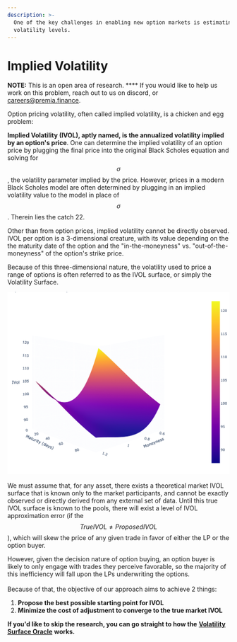 ```yaml
---
description: >-
  One of the key challenges in enabling new option markets is estimating
  volatility levels.
---
```


# Implied Volatility

**NOTE:** This is an open area of research. **** If you would like to help us work on this problem, reach out to us on discord, or careers@premia.finance.

Option pricing volatility, often called implied volatility, is a chicken and egg problem:

**Implied Volatility (IVOL), aptly named, is the annualized volatility implied by an option's price**. One can determine the implied volatility of an option price by plugging the final price into the original Black Scholes equation and solving for $$\sigma$$, the volatility parameter implied by the price. However, prices in a modern Black Scholes model are often determined by plugging in an implied volatility value to the model in place of $$\sigma$$. Therein lies the catch 22.

Other than from option prices, implied volatility cannot be directly observed. IVOL per option is a 3-dimensional creature, with its value depending on the the maturity date of the option and the "in-the-moneyness" vs. "out-of-the-moneyness" of the option's strike price.

Because of this three-dimensional nature, the volatility used to price a range of options is often referred to as the IVOL surface, or simply the Volatility Surface.

![An example BTC Call option volatility surface from Oct, 2021](../../../.gitbook/assets/transparent.png)

We must assume that, for any asset, there exists a theoretical market IVOL surface that is known only to the market participants, and cannot be exactly observed or directly derived from any external set of data. Until this true IVOL surface is known to the pools, there will exist a level of IVOL approximation error (if the $$TrueIVOL \neq ProposedIVOL$$), which will skew the price of any given trade in favor of either the LP or the option buyer.

However, given the decision nature of option buying, an option buyer is likely to only engage with trades they perceive favorable, so the majority of this inefficiency will fall upon the LPs underwriting the options.\
\
Because of that, the objective of our approach aims to achieve 2 things:

1. **Propose the best possible starting point for IVOL**
2. **Minimize the cost of adjustment to converge to the true market IVOL**

**If you'd like to skip the research, you can go straight to how the** [**Volatility Surface Oracle**](volatility-surface-oracle.md) **works.**

